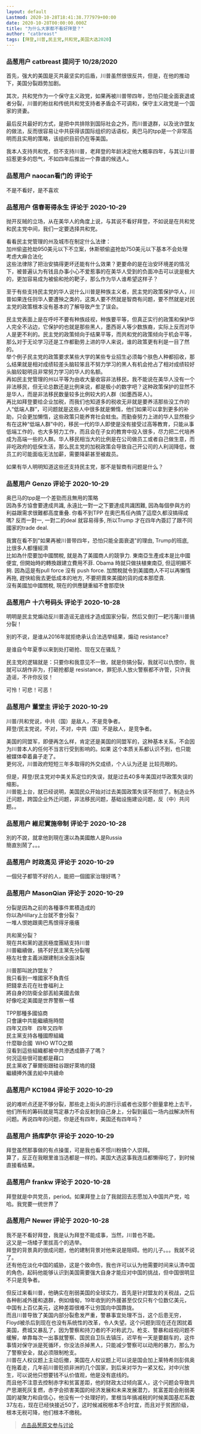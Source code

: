 ```yaml
---
layout: default
Lastmod: 2020-10-28T18:41:38.777979+00:00
date: 2020-10-28T00:00:00.000Z
title: "为什么大家都不看好拜登？"
author: "catbreast"
tags: [拜登,川普,民主党,共和党,美国大选2020]
---
```



### 品葱用户 **catbreast** 提问于 10/28/2020
    
首先，强大的美国是灭共最坚实的后盾，川普虽然很很反共，但是，在他的推动下，美国分裂趋势加剧。  
  
其次，共和党作为一个保守主义政党，如果再被川普带四年，恐怕只能全面衰退或者分裂，川普的粉丝和传统共和党支持者矛盾会不可调和，保守主义政党是一个国家的贤妻。  
  
最后反共最好的方式，是把中共排除到国际社会之外，而川普退群，以及讹诈盟友的做法，反而很容易让中共获得该国际组织的话语权，奥巴马的tpp是一个非常高明而且实用的策略，该组织目前仍在等美国。  
  
我本人支持共和党，但不支持川普，老拜登的年龄决定他大概率四年，与其让川普招惹更多的怨气，不如四年后推出一个靠谱的候选人。
    
                

### 品葱用户 **naocan看门的** 评论于 
        
不是不看好，是不喜欢
        
                

### 品葱用户 **信春哥得永生** 评论于 2020-10-29
        
抛开反贼的立场，从在美华人的角度上说，与其说不看好拜登，不如说是在共和党和民主党中间，我们一定要选择共和党。  
  
看看民主党管理的州及城市在制定什么法律：  
加州偷盗抢劫950美元以下不立案，休斯顿偷盗抢劫750美元以下基本不会处理  
考虑大麻合法化  
这些法律除了把治安搞得更坏还能有什么效果？更要命的是在治安环境差的情况下，被普遍认为有钱且办事小心不爱惹事的在美华人受到的负面冲击可以说是极大的，更加容易成为被偷和抢的靶子，那么作为华人谁希望这样子？  
  
至于有些支持民主党的华人说什么川普是种族主义者，民主党的政策保护华人，川普如果连任则华人要遭殃之类的，这类人要不然就是智商有问题，要不然就是对民主党的政策根本没有基本的了解导致产生了误会。  
  
民主党表面上是在呼吁不要有种族歧视，种族要平等，但真正实行的政策和保护华人完全不沾边，它保护的也就是那些黑人，墨西哥人等少数族裔，实际上反而对华人是更不利的。民主党的政策倾向于结果平等，而共和党的政策倾向于机会平等，那么对于无论学习还是工作都勤劳上进的华人来说，谁的政策更有利是一目了然的。  
举个例子民主党的政策要求某些大学的某些专业招生必须每个肤色人种都招收，那么结果就是相对成绩较差头脑较笨且不努力学习的黑人有机会抢占了相对成绩较好头脑较聪明且非常努力学习的华人的名额。  
再如民主党管理的州以平等为由收大量收容非法移民，我不能说在美华人没有一个非法移民，但无论总数还是比例来说，都是极小的数字吧？这种政策保护的显然不是华人，而是非法移民数量较多比例较大的人群（如墨西哥人）。  
再比如拜登要给企业加税，而我们也知道多的税收无非就是要养活那些没工作的人“低端人群”，可问题就是这些人中很多就是懒惰，他们如果可以拿到更多的补助，只会更加懒惰，这些政策只能养育社会蛀虫。而勤奋努力上进的华人显然极少有在这种“低端人群”中的，移民一代的华人即使是没有接受过高等教育，只能从事低端工作的，也大多努力工作，而且会在子女的教育中投入很多，尽力把二代培养成为高端一些的人群。华人移民相当大的比例是在公司做员工或者自己做生意，而非吃政府的低保生活，那么民主党的加税政策会导致自己开公司的人利润降低，做员工的可能面临无法加薪，需要降薪甚至被裁员。  
  
如果有华人明明知道这些还支持民主党，那不是智商有问题是什么？
        
                

### 品葱用户 **Genzo** 评论于 2020-10-29
        
奥巴马的tpp是一个差勁而且無用的策略  
因為多方協會要達成共識, 永遠比一對一之下要達成共識困難, 因為每個參與方的利益跟需求很難都高度重叠. 你看不到TPP 在奧巴馬任內搞了這麼久都沒搞得成嗎? 反而一對一, 一對二的deal 就容易得多, 所以Trump 才在四年內簽訂了跟不同國家的trade deal.  
  
我實在看不到"如果再被川普带四年，恐怕只能全面衰退"的理由, Trump的班底, 比很多人都懂經濟  
比如為什麼要加中國關稅, 就是為了美國商人的競爭力. 東南亞生產成本是比中國便宜, 但開始時的轉換跟建立費用不菲. Obama 時就只做扶植東南亞, 但這明顯不夠. 因為這是有pull force 沒有 push force. 加關稅就令到美國商人不可以再懶惰再拖, 趕快給我去更低成本的地方, 不要把賣來美國的貨的成本那麼貴.  
沒有美國加中國關稅, 現在的供應鏈重組不會那麼快
        
                

### 品葱用户 **十六号码头** 评论于 2020-10-28
        
明明是民主党煽动反川普造谣无底线才造成国家分裂，然后又倒打一耙污蔑川普搞分裂！  
  
别的不说，是谁从2016年就拒绝承认合法选举结果，煽动 resistance?  
  
是谁自今年夏季以来到处打砸抢、现在又在骚乱？  
  
民主党的逻辑就是：只要你和我意见不一致，就是你搞分裂，我就可以仇恨你，我就可以胡作非为，打砸抢都是 resistance，罪犯杀人放火警察都不许管，只许我造谣，不许你反驳！  
  
可怜！可悲！可恶！
        
                

### 品葱用户 **董堂主** 评论于 2020-10-29
        
川普/共和党说，中共（国）是敌人，不是竞争者。  
拜登/民主党说，不对，不对，中共（国）不是敌人，是竞争者。  
  
美国的同盟军，即便再怎么样，肯定还是美国的同盟军的，这种基本关系，不会因为川普本人的任何不当言行受到影响的。如果 这个本质关系都认识不到，也只能被媒体牵着鼻子走了。  
更何况，川普政府短短三年多取得的外交成绩，个人认为还是 比较亮眼的。  
  
但是，拜登/民主党对中美关系定位的失误，就是过去40多年美国对华政策失误的缩影。  
川普能上台，就已经说明，美国民众开始对过去美国政策失误不耐烦了。制造业外迁问题，跨国企业外迁问题，非法移民问题，基础设施建设问题，反（中）共问题。。
        
                

### 品葱用户 **維尼實施帝制** 评论于 2020-10-28
        
別的不說，就拿他到現在還以為美國敵人是Russia  
簡直別鬧了。。。
        
                

### 品葱用户 **时政高见** 评论于 2020-10-29
        
一個兒子都管不好的人，能把一個國家治理好嗎？
        
                

### 品葱用户 **MasonQian** 评论于 2020-10-29
        
分裂是因為之前的各種事件累積造成的  
你以為Hillary上台就不會分裂？  
一堆人恨她跟奧巴馬恨得牙癢癢  
  
共和黨分裂？  
現在共和黨的選民極度團結支持川普  
川普繼續做，搞不好民主黨先分裂喔  
極左社會主義派跟建制派全面決裂  
  
川普那叫訛詐盟友？  
我只看到一堆國家不負責任  
把錢拿去花在社會福利上  
將自身的防衛全部丟給美國去做  
好像吃定美國是世界警察一樣  
  
TPP那種多國協商  
只會讓中共能繼續拖時間  
四年又四年   四年又四年  
民主黨支持各種國際組織  
什麼聯合國  WHO WTO之類  
沒看到這些組織都被中共滲透成篩子了嗎？  
何況這些很可能都是藉口  
民主黨收了華爾街跟硅谷跟好萊塢的錢  
繼續捧外匯去給中共續命
        
                

### 品葱用户 **KC1984** 评论于 2020-10-29
        
说的难听点还是不够分裂，那些走上街头的游行示威者也没那个胆量拿枪上去干，他们所有的筹码就是笃定暴力不会反射到自己身上，分裂到最后一场内战解决所有问题。再说四年的问题，你是还有四年，美国还有四年吗？
        
                

### 品葱用户 **扬库萨尔** 评论于 2020-10-29
        
拜登虽然那事做的有点操蛋，可是我也看不惯川粉搞个人崇拜。  
算了，反正在我眼里谁当选都是一样的。美国大选这事我连瓜都懒得吃了，到时候直接看结果。
        
                

### 品葱用户 **frankw** 评论于 2020-10-28
        
拜登就是中共党员，period。如果拜登上台了我就回去志愿加入中国共产党，哈哈。我党要一统世界了
        
                

### 品葱用户 **Newer** 评论于 2020-10-28
        
我不是不看好拜登，我是认为拜登不能成事，当然，川普也不能。  
这又是一场矮子里拔高个的选举。  
拜登的背景真的很成问题，他的建制背景对他来说是阻碍。他的儿子。。。我就不说了。  
还有他在淡化中国的威胁，这是个致命伤，我也许可以认为他需要时间来认清中国的角色，起码他能够认识到美国需要强大自身才能应对中国的挑战，但中国很明显不只是竞争者。  
  
但反过来看川普，他确实在削弱美国的全球实力，首先是针对盟友的关税战，之后各种削减外援和退群，例如缅甸，19年收到的外援甚至仅仅只有个位数亿美元，中国有上百亿美元，这种差距很难不让穷国向中国靠拢。  
而且川普导致了美国内部分裂愈发严重，警暴事宜处理不当，这个后患无穷，Floyd被杀后到现在也没有系统性的改革，令人失望。这个问题到现在还在困扰着美国，费城又暴乱了，因为警察和持刀者的不对称武力。枪支、警暴和歧视问题不缓解，单靠每次一出事就警察、国民自卫队去镇压，迟早有一天是要翻车的，这件事情对保守派是死循环，你没法杀掉黑人，只能减少警察可以动用的暴力，那么为了警察安全，就必须限制枪支。  
川普在人权议题上主动后撤，美国在人权议题上可以说是国会加上莱特希则彭佩奥在拖着走，几年前川普贬损非洲的几个国家，到后来对华为一紧又松，对中兴放生，可以说他只想要钱不认价值观，他是没有底线的。  
而且他不注意去控制赤字和贫富差距，他的财政太过倾向富人，这个问题会导致共产思潮死灰复燃，赤字会损害美国的经济发展和未来发展潜力，贫富差距会削弱美国的凝聚力和自信心，他没有一个处理好的，里根当年搞减税的时候美国基尼系数37左右，现在已经快接近50了，这时候减税根本不合时宜，而且对于贫困阶级，根本无税可降，他们根本不缴税。
        
                





> [点击品葱原文参与讨论](https://pincong.rocks/question/32798)

